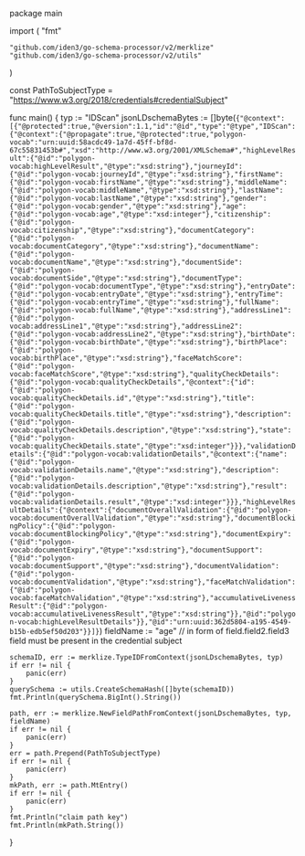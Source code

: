 package main

import (
"fmt"

    "github.com/iden3/go-schema-processor/v2/merklize"
    "github.com/iden3/go-schema-processor/v2/utils"

)

const PathToSubjectType = "https://www.w3.org/2018/credentials#credentialSubject"

func main() {
typ := "IDScan"
jsonLDschemaBytes := []byte(`{"@context":[{"@protected":true,"@version":1.1,"id":"@id","type":"@type","IDScan":{"@context":{"@propagate":true,"@protected":true,"polygon-vocab":"urn:uuid:58acdc49-1a7d-45ff-bf8d-67c55831453b#","xsd":"http://www.w3.org/2001/XMLSchema#","highLevelResult":{"@id":"polygon-vocab:highLevelResult","@type":"xsd:string"},"journeyId":{"@id":"polygon-vocab:journeyId","@type":"xsd:string"},"firstName":{"@id":"polygon-vocab:firstName","@type":"xsd:string"},"middleName":{"@id":"polygon-vocab:middleName","@type":"xsd:string"},"lastName":{"@id":"polygon-vocab:lastName","@type":"xsd:string"},"gender":{"@id":"polygon-vocab:gender","@type":"xsd:string"},"age":{"@id":"polygon-vocab:age","@type":"xsd:integer"},"citizenship":{"@id":"polygon-vocab:citizenship","@type":"xsd:string"},"documentCategory":{"@id":"polygon-vocab:documentCategory","@type":"xsd:string"},"documentName":{"@id":"polygon-vocab:documentName","@type":"xsd:string"},"documentSide":{"@id":"polygon-vocab:documentSide","@type":"xsd:string"},"documentType":{"@id":"polygon-vocab:documentType","@type":"xsd:string"},"entryDate":{"@id":"polygon-vocab:entryDate","@type":"xsd:string"},"entryTime":{"@id":"polygon-vocab:entryTime","@type":"xsd:string"},"fullName":{"@id":"polygon-vocab:fullName","@type":"xsd:string"},"addressLine1":{"@id":"polygon-vocab:addressLine1","@type":"xsd:string"},"addressLine2":{"@id":"polygon-vocab:addressLine2","@type":"xsd:string"},"birthDate":{"@id":"polygon-vocab:birthDate","@type":"xsd:string"},"birthPlace":{"@id":"polygon-vocab:birthPlace","@type":"xsd:string"},"faceMatchScore":{"@id":"polygon-vocab:faceMatchScore","@type":"xsd:string"},"qualityCheckDetails":{"@id":"polygon-vocab:qualityCheckDetails","@context":{"id":{"@id":"polygon-vocab:qualityCheckDetails.id","@type":"xsd:string"},"title":{"@id":"polygon-vocab:qualityCheckDetails.title","@type":"xsd:string"},"description":{"@id":"polygon-vocab:qualityCheckDetails.description","@type":"xsd:string"},"state":{"@id":"polygon-vocab:qualityCheckDetails.state","@type":"xsd:integer"}}},"validationDetails":{"@id":"polygon-vocab:validationDetails","@context":{"name":{"@id":"polygon-vocab:validationDetails.name","@type":"xsd:string"},"description":{"@id":"polygon-vocab:validationDetails.description","@type":"xsd:string"},"result":{"@id":"polygon-vocab:validationDetails.result","@type":"xsd:integer"}}},"highLevelResultDetails":{"@context":{"documentOverallValidation":{"@id":"polygon-vocab:documentOverallValidation","@type":"xsd:string"},"documentBlockingPolicy":{"@id":"polygon-vocab:documentBlockingPolicy","@type":"xsd:string"},"documentExpiry":{"@id":"polygon-vocab:documentExpiry","@type":"xsd:string"},"documentSupport":{"@id":"polygon-vocab:documentSupport","@type":"xsd:string"},"documentValidation":{"@id":"polygon-vocab:documentValidation","@type":"xsd:string"},"faceMatchValidation":{"@id":"polygon-vocab:faceMatchValidation","@type":"xsd:string"},"accumulativeLivenessResult":{"@id":"polygon-vocab:accumulativeLivenessResult","@type":"xsd:string"}},"@id":"polygon-vocab:highLevelResultDetails"}},"@id":"urn:uuid:362d5804-a195-4549-b15b-edb5ef50d203"}}]}`)
fieldName := "age" // in form of field.field2.field3 field must be present in the credential subject

    schemaID, err := merklize.TypeIDFromContext(jsonLDschemaBytes, typ)
    if err != nil {
    	panic(err)
    }
    querySchema := utils.CreateSchemaHash([]byte(schemaID))
    fmt.Println(querySchema.BigInt().String())

    path, err := merklize.NewFieldPathFromContext(jsonLDschemaBytes, typ, fieldName)
    if err != nil {
    	panic(err)
    }
    err = path.Prepend(PathToSubjectType)
    if err != nil {
    	panic(err)
    }
    mkPath, err := path.MtEntry()
    if err != nil {
    	panic(err)
    }
    fmt.Println("claim path key")
    fmt.Println(mkPath.String())

}
